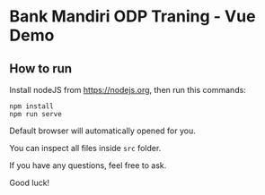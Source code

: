 # Bank Mandiri ODP Traning - Vue Demo

## How to run

Install nodeJS from https://nodejs.org, then run this commands:

```
npm install
npm run serve
```

Default browser will automatically opened for you.

You can inspect all files inside `src` folder.

If you have any questions, feel free to ask.

Good luck!